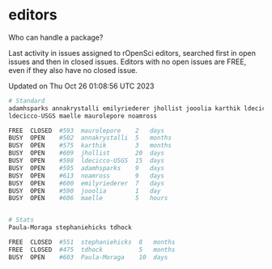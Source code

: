 # editors

Who can handle a package?

Last activity in issues assigned to rOpenSci editors, searched first in open
issues and then in closed issues. Editors with no open issues are FREE, even if
they also have no closed issue.


Updated on Thu Oct 26 01:08:56 UTC 2023

```bash
# Standard
adamhsparks annakrystalli emilyriederer jhollist jooolia karthik ldecicco
ldecicco-USGS maelle maurolepore noamross

FREE  CLOSED  #593  maurolepore    2   days
BUSY  OPEN    #502  annakrystalli  5   months
BUSY  OPEN    #575  karthik        3   months
BUSY  OPEN    #609  jhollist       20  days
BUSY  OPEN    #598  ldecicco-USGS  15  days
BUSY  OPEN    #595  adamhsparks    9   days
BUSY  OPEN    #613  noamross       9   days
BUSY  OPEN    #600  emilyriederer  7   days
BUSY  OPEN    #590  jooolia        1   day
BUSY  OPEN    #606  maelle         5   hours


# Stats
Paula-Moraga stephaniehicks tdhock

FREE  CLOSED  #551  stephaniehicks  8   months
FREE  CLOSED  #475  tdhock          5   months
BUSY  OPEN    #603  Paula-Moraga    10  days
```
